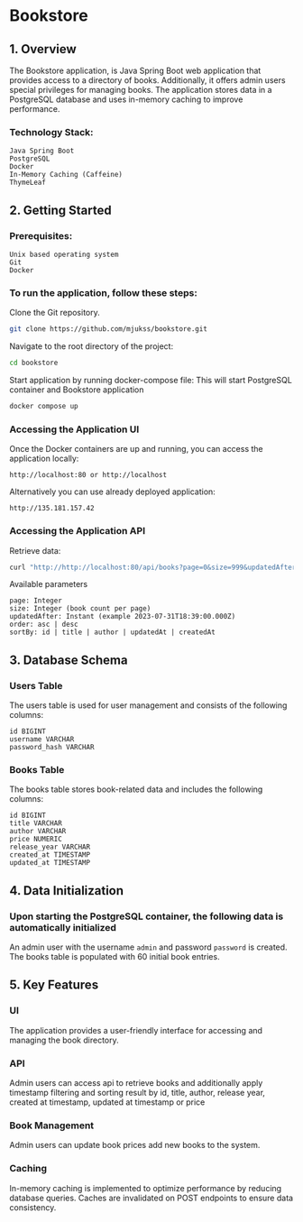 # Bookstore

## 1. Overview

The Bookstore application, is Java Spring Boot web application that provides access to a directory of books.
Additionally, it offers admin users special privileges for managing books. The application stores data in a PostgreSQL
database and uses in-memory caching to improve performance.

### Technology Stack:

    Java Spring Boot
    PostgreSQL
    Docker
    In-Memory Caching (Caffeine)
    ThymeLeaf

## 2. Getting Started

### Prerequisites:

    Unix based operating system
    Git
    Docker

### To run the application, follow these steps:

Clone the Git repository.

```bash
git clone https://github.com/mjukss/bookstore.git
```

Navigate to the root directory of the project:

```bash
cd bookstore
```

Start application by running docker-compose file:
This will start PostgreSQL container and Bookstore application

```bash
docker compose up
```

### Accessing the Application UI

Once the Docker containers are up and running, you can access the application locally:
```
http://localhost:80 or http://localhost
```

Alternatively you can use already deployed application:

```
http://135.181.157.42
```

### Accessing the Application API

Retrieve data:

```bash
curl "http://http://localhost:80/api/books?page=0&size=999&updatedAfter=2023-07-31T18:39:00.000Z&order=asc&sortBy=title"
```

Available parameters

    page: Integer
    size: Integer (book count per page)
    updatedAfter: Instant (example 2023-07-31T18:39:00.000Z)
    order: asc | desc
    sortBy: id | title | author | updatedAt | createdAt



## 3. Database Schema
 
### Users Table

The users table is used for user management and consists of the following columns:

    id BIGINT
    username VARCHAR
    password_hash VARCHAR

### Books Table

The books table stores book-related data and includes the following columns:

    id BIGINT
    title VARCHAR
    author VARCHAR
    price NUMERIC
    release_year VARCHAR
    created_at TIMESTAMP
    updated_at TIMESTAMP

## 4. Data Initialization

### Upon starting the PostgreSQL container, the following data is automatically initialized

An admin user with the username `admin` and password `password` is created.
The books table is populated with 60 initial book entries.

## 5. Key Features

### UI

The application provides a user-friendly interface for accessing and managing the book directory.

### API

Admin users can access api to retrieve books and additionally apply timestamp filtering and sorting result by id, title, author, release year, created at timestamp, updated at timestamp or price 

### Book Management

Admin users can update book prices add new books to the system.

### Caching

In-memory caching is implemented to optimize performance by reducing database queries.
Caches are invalidated on POST endpoints to ensure data consistency.
